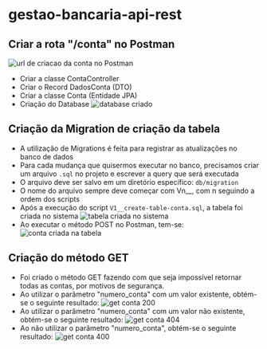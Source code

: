 # gestao-bancaria-api-rest

## Criar a rota "/conta" no Postman
![url de criacao da conta no Postman](main/resources/screenshots/conta/criacaoContaPostman.png)

- Criar a classe ContaController
- Criar o Record DadosConta (DTO)
- Criar a classe Conta (Entidade JPA)
- Criação do Database
![database criado](main/resources/screenshots/criacaoDatabase.png)

## Criação da Migration de criação da tabela
- A utilização de Migrations é feita para registrar as atualizações no banco de dados
- Para cada mudança que quisermos executar no banco, precisamos criar um arquivo ```.sql``` no projeto e escrever a 
  query que será executada
- O arquivo deve ser salvo em um diretório específico: ```db/migration```
- O nome do arquivo sempre deve começar com Vn__, com n seguindo a ordem dos scripts
- Após a execução do script ```V1__create-table-conta.sql```, a tabela foi criada no sistema
![tabela criada no sistema](main/resources/screenshots/conta/tabelaCriada.png)
- Ao executar o método POST no Postman, tem-se:
![conta criada na tabela](main/resources/screenshots/conta/contaCriadaNaTabela.png)

## Criação do método GET
- Foi criado o método GET fazendo com que seja impossível retornar todas as contas, por motivos de segurança.
- Ao utilizar o parâmetro "numero_conta" com um valor existente, obtém-se o seguinte resultado:
![get conta 200](main/resources/screenshots/conta/getConta200.png)
- Ao utilizar o parâmetro "numero_conta" com um valor não existente, obtém-se o seguinte resultado:
![get conta 404](main/resources/screenshots/conta/getConta404.png)
- Ao não utilizar o parâmetro "numero_conta", obtém-se o seguinte resultado:
![get conta 400](main/resources/screenshots/conta/getConta400.png)